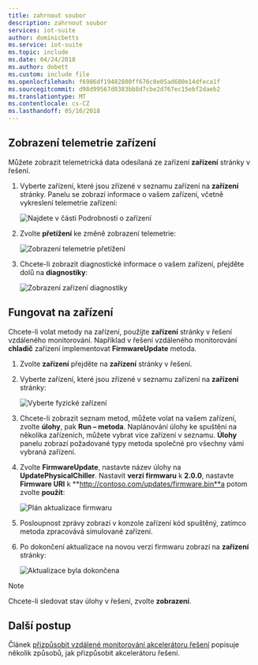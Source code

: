 ```yaml
---
title: zahrnout soubor
description: zahrnout soubor
services: iot-suite
author: dominicbetts
ms.service: iot-suite
ms.topic: include
ms.date: 04/24/2018
ms.author: dobett
ms.custom: include file
ms.openlocfilehash: f6986df19482800ff676c0e05ad680e14dfeca1f
ms.sourcegitcommit: d98d99567d0383bb8d7cbe2d767ec15ebf2daeb2
ms.translationtype: MT
ms.contentlocale: cs-CZ
ms.lasthandoff: 05/10/2018
---
```

## <a name="view-device-telemetry"></a>Zobrazení telemetrie zařízení

Můžete zobrazit telemetrická data odesílaná ze zařízení **zařízení** stránky v řešení.

1. Vyberte zařízení, které jsou zřízené v seznamu zařízení na **zařízení** stránky. Panelu se zobrazí informace o vašem zařízení, včetně vykreslení telemetrie zařízení:

    ![Najdete v části Podrobnosti o zařízení](media/iot-suite-visualize-connecting/devicesdetail.png)

1. Zvolte **přetížení** ke změně zobrazení telemetrie:

    ![Zobrazení telemetrie přetížení](media/iot-suite-visualize-connecting/devicespressure.png)

1. Chcete-li zobrazit diagnostické informace o vašem zařízení, přejděte dolů na **diagnostiky**:

    ![Zobrazení zařízení diagnostiky](media/iot-suite-visualize-connecting/devicesdiagnostics.png)

## <a name="act-on-your-device"></a>Fungovat na zařízení

Chcete-li volat metody na zařízení, použijte **zařízení** stránky v řešení vzdáleného monitorování. Například v řešení vzdáleného monitorování **chladič** zařízení implementovat **FirmwareUpdate** metoda.

1. Zvolte **zařízení** přejděte na **zařízení** stránky v řešení.

1. Vyberte zařízení, které jsou zřízené v seznamu zařízení na **zařízení** stránky:

    ![Vyberte fyzické zařízení](media/iot-suite-visualize-connecting/devicesselect.png)

1. Chcete-li zobrazit seznam metod, můžete volat na vašem zařízení, zvolte **úlohy**, pak **Run – metoda**. Naplánování úlohy ke spuštění na několika zařízeních, můžete vybrat více zařízení v seznamu. **Úlohy** panelu zobrazí požadované typy metoda společné pro všechny vámi vybraná zařízení.

1. Zvolte **FirmwareUpdate**, nastavte název úlohy na **UpdatePhysicalChiller**. Nastavit **verzi firmwaru** k **2.0.0**, nastavte **Firmware URI** k **http://contoso.com/updates/firmware.bin**a potom zvolte **použít**:

    ![Plán aktualizace firmwaru](media/iot-suite-visualize-connecting/deviceschedule.png)

1. Posloupnost zprávy zobrazí v konzole zařízení kód spuštěný, zatímco metoda zpracovává simulované zařízení.

1. Po dokončení aktualizace na novou verzi firmwaru zobrazí na **zařízení** stránky:

    ![Aktualizace byla dokončena](media/iot-suite-visualize-connecting/complete.png)

> [!NOTE]
> Chcete-li sledovat stav úlohy v řešení, zvolte **zobrazení**.

## <a name="next-steps"></a>Další postup

Článek [přizpůsobit vzdálené monitorování akcelerátoru řešení](../articles/iot-suite/iot-suite-remote-monitoring-customize.md) popisuje několik způsobů, jak přizpůsobit akcelerátoru řešení.